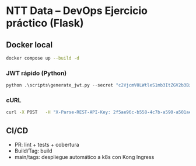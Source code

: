 # NTT Data – DevOps Ejercicio práctico (Flask)

## Docker local
```bash
docker compose up --build -d
```

### JWT rápido (Python)
```python
python .\scripts\generate_jwt.py --secret "c2VjcmV0LWtleS1mb3ItZGV2b3BzLWFwaS1udHQtZGF0YQ==" 
```

### cURL
```bash
curl -X POST   -H "X-Parse-REST-API-Key: 2f5ae96c-b558-4c7b-a590-a501ae1c3f6c"   -H "X-JWT-KWY: ${JWT}"   -H "Content-Type: application/json"   -d '{ "message": "This is a test", "to": "Juan Perez", "from": "Rita Asturia", "timeToLifeSec": 45 }'   http://<HOST>/DevOps
```

## CI/CD
- PR: lint + tests + cobertura
- Build/Tag: build 
- main/tags: despliegue automático a k8s con Kong Ingress
